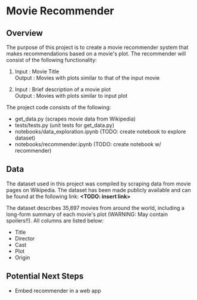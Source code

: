 # Movie Recommender

**Overview**
---
The purpose of this project is to create a movie recommender system that makes recommendations based on a movie's plot.  The recommender will consist of the following functionality:

1) Input : Movie Title  
Output : Movies with plots similar to that of the input movie

2) Input : Brief description of a movie plot  
Output : Movies with plots similar to input plot

The project code consists of the following:

* get_data.py (scrapes movie data from Wikipedia)
* tests/tests.py (unit tests for get_data.py)
* notebooks/data_exploration.ipynb (TODO: create notebook to explore dataset)
* notebooks/recommender.ipynb (TODO: create notebook w/ recommender)

**Data**
---
The dataset used in this project was compiled by scraping data from movie pages on Wikipedia.  The dataset has been made publicly available and can be found at the following link: **<TODO: insert link>**

The dataset describes 35,697 movies from around the world, including a long-form summary of each movie's plot (WARNING: May contain spoilers!!).   All columns are listed below:

* Title
* Director
* Cast
* Plot
* Origin


**Potential Next Steps**
---
* Embed recommender in a web app

